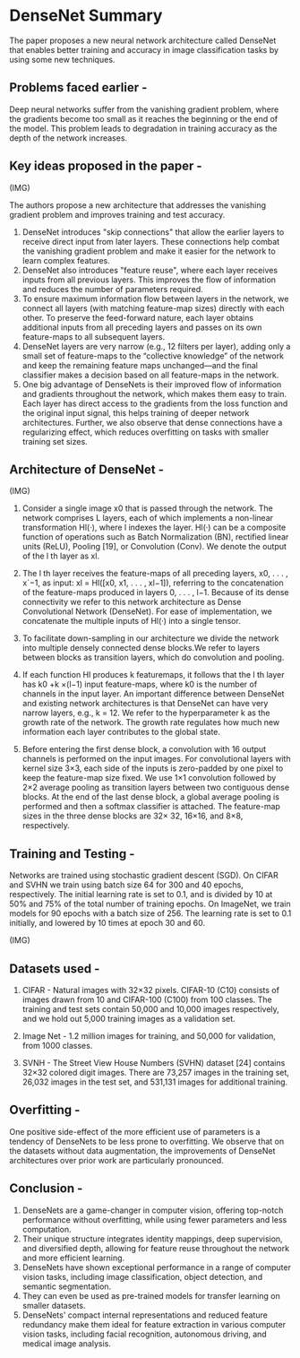 
# DenseNet Summary

The paper proposes a new neural network architecture called DenseNet that enables better training and accuracy in image classification tasks by using some new techniques.

## Problems faced earlier -

Deep neural networks suffer from the vanishing gradient problem, where the gradients become too small as it reaches the beginning or the end of the model. This problem leads to degradation in training accuracy as the depth of the network increases.

## Key ideas proposed in the paper - 

(IMG)

The authors propose a new architecture that addresses the vanishing gradient problem and improves training and test accuracy.

1) DenseNet introduces "skip connections" that allow the earlier layers to receive direct input from later layers. These connections help combat the vanishing gradient problem and make it easier for the network to learn complex features.
2) DenseNet also introduces "feature reuse", where each layer receives inputs from all previous layers. This improves the flow of information and reduces the number of parameters required.
3) To ensure maximum information flow between layers in the network, we connect all layers (with matching feature-map sizes) directly with each other. To preserve the feed-forward nature, each layer obtains additional inputs from all preceding layers and passes on its own feature-maps to all subsequent layers.
4) DenseNet layers are very narrow (e.g., 12 filters per layer), adding only a small set of feature-maps to the “collective knowledge” of the network and keep the remaining feature maps unchanged—and the final classifier makes a decision based on all feature-maps in the network.
5) One big advantage of DenseNets is their improved flow of information and gradients throughout the network, which makes them easy to train. Each layer has direct access to the gradients from the loss function and the original input signal, this helps training of deeper network architectures. Further, we also observe that dense connections have a regularizing effect, which reduces overfitting on tasks with smaller training set sizes.




## Architecture of DenseNet - 

(IMG)

1) Consider a single image x0 that is passed through the network. The network comprises L layers, each of which implements a non-linear transformation Hl(·), where l indexes the layer. Hl(·) can be a composite function of operations such as Batch Normalization (BN), rectified linear units (ReLU), Pooling [19], or Convolution (Conv). We denote the output of the l th layer as xl.

2) The l th layer receives the feature-maps of all preceding layers, x0, . . . , x`−1, as input: xl = Hl([x0, x1, . . . , xl−1]), referring to the concatenation of the feature-maps produced in layers 0, . . . , l−1. Because of its dense connectivity we refer to this network architecture as Dense Convolutional Network (DenseNet). For ease of implementation, we concatenate the multiple inputs of Hl(·) into a single tensor.

3) To facilitate down-sampling in our architecture we divide the network into multiple densely connected dense blocks.We refer to layers between blocks as transition layers, which do convolution and pooling.

4) If each function Hl produces k featuremaps, it follows that the l th layer has k0 +k ×(l−1) input feature-maps, where k0 is the number of channels in the input layer. An important difference between DenseNet and existing network architectures is that DenseNet can have very narrow layers, e.g., k = 12. We refer to the hyperparameter k as the growth rate of the network. The growth rate regulates how much new information each layer contributes to the global state.

5) Before entering the first dense block, a convolution with 16 output channels is performed on the input images. For convolutional layers with kernel size 3×3, each side of the inputs is zero-padded by one pixel to keep the feature-map size fixed. We use 1×1 convolution followed by 2×2 average pooling as transition layers between two contiguous dense blocks. At the end of the last dense block, a global average pooling is performed and then a softmax classifier is attached. The feature-map sizes in the three dense blocks are 32× 32, 16×16, and 8×8, respectively.


## Training and Testing -

Networks are trained using stochastic gradient descent (SGD). On CIFAR and SVHN we train using batch size 64 for 300 and 40 epochs, respectively. The initial learning rate is set to 0.1, and is divided by 10 at 50% and 75% of the total number of training epochs. On ImageNet, we train models for 90 epochs with a batch size of 256. The learning rate is set to 0.1 initially, and lowered by 10 times at epoch 30 and 60. 


(IMG)

## Datasets used -

1) CIFAR - Natural images with 32×32 pixels. CIFAR-10 (C10) consists of images drawn from 10 and CIFAR-100 (C100) from 100 classes. The training and test sets contain 50,000 and 10,000 images respectively, and we hold out 5,000 training images as a validation set.

2) Image Net - 1.2 million images for training, and 50,000 for validation, from 1000 classes.

3) SVNH - The Street View House Numbers (SVHN) dataset [24] contains 32×32 colored digit images. There are 73,257 images in the training set, 26,032 images in the test set, and 531,131 images for additional training.


## Overfitting - 
One positive side-effect of the more efficient use of parameters is a tendency of DenseNets to be less prone to overfitting. We observe that on the datasets without data augmentation, the improvements of DenseNet architectures over prior work are particularly pronounced.


## Conclusion - 

1) DenseNets are a game-changer in computer vision, offering top-notch performance without overfitting, while using fewer parameters and less computation.
2) Their unique structure integrates identity mappings, deep supervision, and diversified depth, allowing for feature reuse throughout the network and more efficient learning.
3) DenseNets have shown exceptional performance in a range of computer vision tasks, including image classification, object detection, and semantic segmentation.
4) They can even be used as pre-trained models for transfer learning on smaller datasets.
5) DenseNets' compact internal representations and reduced feature redundancy make them ideal for feature extraction in various computer vision tasks, including facial recognition, autonomous driving, and medical image analysis.

